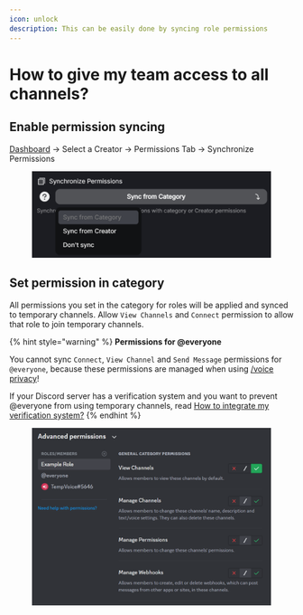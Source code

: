 ```yaml
---
icon: unlock
description: This can be easily done by syncing role permissions
---
```


# How to give my team access to all channels?

## Enable permission syncing

[Dashboard](https://tempvoice.xyz/dashboard) -> Select a Creator -> Permissions Tab -> Synchronize Permissions

<figure><img src="../../.gitbook/assets/image (15).png" alt=""><figcaption></figcaption></figure>

## Set permission in category

All permissions you set in the category for roles will be applied and synced to temporary channels. Allow `View Channels` and `Connect` permission to allow that role to join temporary channels.

{% hint style="warning" %}
**Permissions for @everyone**

You cannot sync `Connect`, `View Channel` and `Send Message` permissions for `@everyone`, because these permissions are managed when using [/voice privacy](../../commands/voice/privacy.md)!

If your Discord server has a verification system and you want to prevent @everyone from using temporary channels, read [How to integrate my verification system?](../member-roles.md)
{% endhint %}

<figure><img src="../../.gitbook/assets/image (18).png" alt=""><figcaption></figcaption></figure>
